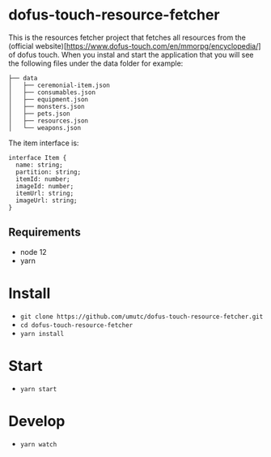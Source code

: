 # dofus-touch-resource-fetcher
This is the resources fetcher project that fetches all resources from the (official website)[https://www.dofus-touch.com/en/mmorpg/encyclopedia/] of dofus touch.
When you instal and start the application that you will see the following files under the data folder for example:
```
├── data
│   ├── ceremonial-item.json
│   ├── consumables.json
│   ├── equipment.json
│   ├── monsters.json
│   ├── pets.json
│   ├── resources.json
│   └── weapons.json
```
The item interface is:
```
interface Item {
  name: string;
  partition: string;
  itemId: number;
  imageId: number;
  itemUrl: string;
  imageUrl: string;
}
```


## Requirements
- node 12
- yarn

# Install
- `git clone https://github.com/umutc/dofus-touch-resource-fetcher.git`
- `cd dofus-touch-resource-fetcher`
- `yarn install`

# Start
- `yarn start`

# Develop
- `yarn watch`
